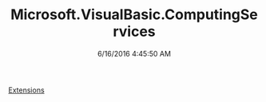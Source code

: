 ﻿---
title: Microsoft.VisualBasic.ComputingServices
date: 6/16/2016 4:45:50 AM
---

[Extensions](T-Microsoft.VisualBasic.ComputingServices.Extensions.html)
